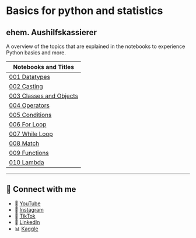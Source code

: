 # Basics for python and statistics

## ehem. Aushilfskassierer

A overview of the topics that are explained in the notebooks to experience Python basics and more.  

|Notebooks and Titles|
|----|
|[001 Datatypes](https://github.com/ehemAushilfskassierer/BasicPythonStatistic/blob/main/PythonBasics/001_Basic_Python.ipynb)|
|[002 Casting](https://github.com/ehemAushilfskassierer/BasicPythonStatistic/blob/main/PythonBasics/002_Basic_Python.ipynb)|
|[003 Classes and Objects](https://github.com/ehemAushilfskassierer/BasicPythonStatistic/blob/main/PythonBasics/003_Basic_Python.ipynb)|
|[004 Operators](https://github.com/ehemAushilfskassierer/BasicPythonStatistic/blob/main/PythonBasics/004_Basic_Python.ipynb)|
|[005 Conditions](https://github.com/ehemAushilfskassierer/BasicPythonStatistic/blob/main/PythonBasics/005_Basic_Python.ipynb)|
|[006 For Loop](https://github.com/ehemAushilfskassierer/BasicPythonStatistic/blob/main/PythonBasics/006_Basic_Python.ipynb)|
|[007 While Loop](https://github.com/ehemAushilfskassierer/BasicPythonStatistic/blob/main/PythonBasics/007_Basic_Python.ipynb)|
|[008 Match](https://github.com/ehemAushilfskassierer/BasicPythonStatistic/blob/main/PythonBasics/008_Basic_Python.ipynb)|
|[009 Functions](https://github.com/ehemAushilfskassierer/BasicPythonStatistic/blob/main/PythonBasics/009_Basic_Python.ipynb)|
|[010 Lambda](https://github.com/ehemAushilfskassierer/BasicPythonStatistic/blob/main/PythonBasics/010_Basic_Python.ipynb)|

---

## 🔗 Connect with me

* 🎥 [YouTube](https://www.youtube.com/@ehemAushilfskassierer)
* 📸 [Instagram](https://www.instagram.com/ehem.aushilfskassierer/)
* 🎵 [TikTok](https://www.tiktok.com/@ehem.aushilfskassierer)
* 💼 [LinkedIn](https://www.linkedin.com/in/jan-eric-keller)
* 📊 [Kaggle](https://www.kaggle.com/whatthedatahastotell)
